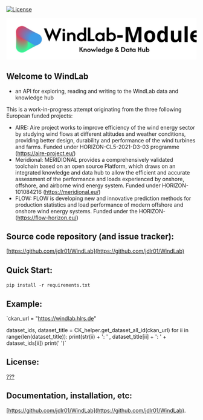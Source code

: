 [![License](??)](??)

![WindLab](https://github.com/jdlr01/WindLab/blob/main/WindLab_logo.svg)

## Welcome to WindLab
- an API for exploring, reading and writing to the WindLab data and knowledge hub


This is a work-in-progress attempt originating from the three following European funded projects:
- AIRE: Aire project works to improve efficiency of the wind energy sector by studying wind flows at different altitudes and weather conditions, providing better design, durability and performance of the wind turbines and farms. Funded under HORIZON-CL5-2021-D3-03 programme (https://aire-project.eu/)
- Meridional: MERIDIONAL provides a comprehensively validated toolchain based on an open source Platform, which draws on an integrated knowledge and data hub to allow the efficient and accurate assessment of the performance and loads experienced by onshore, offshore, and airborne wind energy system. Funded under HORIZON-101084216 (https://meridional.eu/)
- FLOW: FLOW is developing new and innovative prediction methods for production statistics and load performance of modern offshore and onshore wind energy systems. Funded under the HORIZON- (https://flow-horizon.eu/)





## Source code repository (and issue tracker):

[https://github.com/jdlr01/WindLab](https://github.com/jdlr01/WindLab)


## Quick Start:

`pip install -r requirements.txt`


## Example:

`ckan_url = "https://windlab.hlrs.de"

dataset_ids, dataset_title = CK_helper.get_dataset_all_id(ckan_url)
    for ii in range(len(dataset_title)):
        print(str(ii) + ': ' , dataset_title[ii] + ': ' +  dataset_ids[ii]) 
    print(' ')`
	
	
## License:
[???]()

## Documentation, installation, etc:

[https://github.com/jdlr01/WindLab](https://github.com/jdlr01/WindLab).



